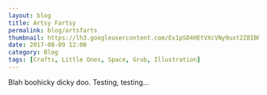 ```yaml
---
layout: blog
title: Artsy Fartsy
permalink: blog/artsfarts
thumbnail: https://lh3.googleusercontent.com/Ex1pSD4HEtVXcVNy9uxt2Z8IBREfKmtAprBJX0YMXny8A7y64fRDuKtzTAMOPSFd2YhrMyvmy3IHh8xe=s220-rw
date: 2017-08-09 12:00
category: Blog
tags: [Crafts, Little Ones, Space, Grub, Illustration]
---
```


Blah boohicky dicky doo. Testing, testing...
